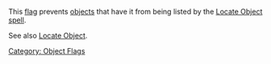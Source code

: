 This [flag](:Category:_Object_Flags.md "wikilink") prevents
[objects](:Category:_Objects.md "wikilink") that have it from being
listed by the [Locate Object](Locate_Object.md "wikilink")
[spell](:Category:_Spells.md "wikilink").

See also [Locate Object](Locate_Object.md "wikilink").

[Category: Object Flags](Category:_Object_Flags "wikilink")
